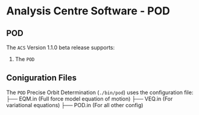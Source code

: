 # Analysis Centre Software - POD

## POD

The `ACS` Version 1.1.0 beta release supports:

1. The `POD` 

## Coniguration Files

The `POD` Precise Orbit Determination (`./bin/pod`) uses the configuration file:
    ├── EQM.in (Full force model equation of motion)
    ├── VEQ.in (For variational equations)
    ├── POD.in (For all other config)
